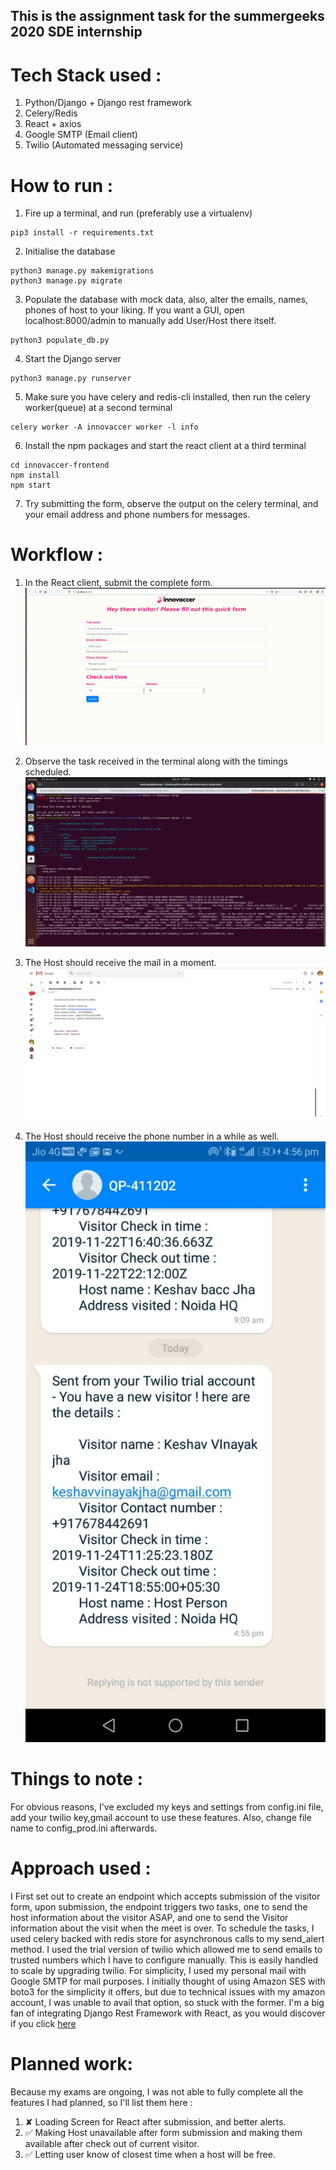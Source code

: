 ## This is the assignment task for the summergeeks 2020 SDE internship

# Tech Stack used : 
1. Python/Django + Django rest framework
2. Celery/Redis
3. React + axios
4. Google SMTP (Email client)
5. Twilio (Automated messaging service)

# How to run :
1. Fire up a terminal, and run 
(preferably use a virtualenv)
```python3
pip3 install -r requirements.txt
```
2. Initialise the database
```python3
python3 manage.py makemigrations
python3 manage.py migrate
```
3. Populate the database with mock data, also, alter the emails, names, phones of host to your liking. If you want a GUI, open localhost:8000/admin to manually add User/Host there itself.
```
python3 populate_db.py
```
4. Start the Django server
```
python3 manage.py runserver
```
5. Make sure you have celery and redis-cli installed, then run the celery worker(queue) at a second terminal
```
celery worker -A innovaccer worker -l info
```

6. Install the npm packages and start the react client at a third terminal
```
cd innovaccer-frontend
npm install 
npm start
```

7. Try submitting the form, observe the output on the celery terminal, and your email address and phone numbers for messages.

# Workflow : 
1. In the React client, submit the complete form.
![alt_text](https://github.com/keshavvinayak01/innovaccer-assignment/blob/master/media/app.png)


2. Observe the task received in the terminal along with the timings scheduled. 
![alt_text](https://github.com/keshavvinayak01/innovaccer-assignment/blob/master/media/terminal.png)

3. The Host should receive the mail in a moment.
![alt_text](https://github.com/keshavvinayak01/innovaccer-assignment/blob/master/media/mail.png)

4. The Host should receive the phone number in a while as well.
![alt_text](https://github.com/keshavvinayak01/innovaccer-assignment/blob/master/media/phone.jpeg)

# Things to note :
For obvious reasons, I've excluded my keys and settings from config.ini file, add your twilio key,gmail account to use these features. Also, change file name to config_prod.ini afterwards.

# Approach used : 
I First set out to create an endpoint which accepts submission of the visitor form, upon submission, the endpoint triggers two tasks, one to send the host information about the visitor ASAP, and one to send the Visitor information about the visit when the meet is over.
To schedule the tasks, I used celery backed with redis store for asynchronous calls to my send_alert method. I used the trial version of twilio which allowed me to send emails to trusted numbers which I have to configure manually. This is easily handled to scale by upgrading twilio. For simplicity, I used my personal mail with Google SMTP for mail purposes. I initially thought of using Amazon SES with boto3 for the simplicity it offers, but due to technical issues with my amazon account, I was unable to avail that option, so stuck with the former. I'm a big fan of integrating Django Rest Framework with React, as you would discover if you click [here](https://medium.com/@keshavvinayakjha)

# Planned work:
Because my exams are ongoing, I was not able to fully complete all the features I had planned, so I'll list them here : 
1. ✘ Loading Screen for React after submission, and better alerts.
2. ✅ Making Host unavailable after form submission and making them available after check out of current visitor.
3. ✅ Letting user know of closest time when a host will be free.
